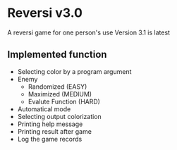 # Reversi v3.0
A reversi game for one person's use
Version 3.1 is latest

## Implemented function
+ Selecting color by a program argument
+ Enemy
    + Randomized (EASY)
    + Maximized (MEDIUM)
    + Evalute Function (HARD)
+ Automatical mode
+ Selecting output colorization
+ Printing help message
+ Printing result after game
+ Log the game records
